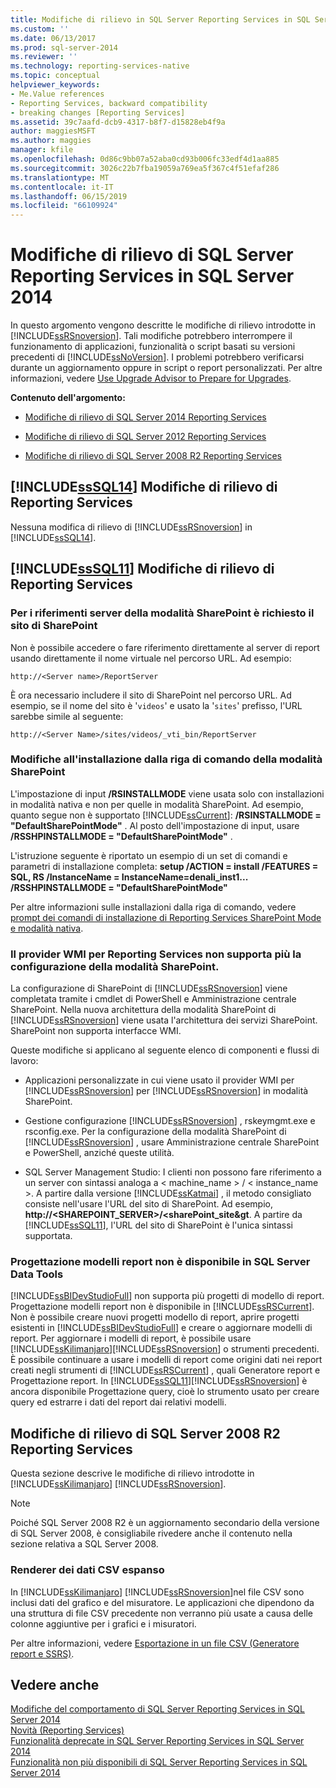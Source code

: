 ```yaml
---
title: Modifiche di rilievo in SQL Server Reporting Services in SQL Server 2014 | Microsoft Docs
ms.custom: ''
ms.date: 06/13/2017
ms.prod: sql-server-2014
ms.reviewer: ''
ms.technology: reporting-services-native
ms.topic: conceptual
helpviewer_keywords:
- Me.Value references
- Reporting Services, backward compatibility
- breaking changes [Reporting Services]
ms.assetid: 39c7aafd-dcb9-4317-b8f7-d15828eb4f9a
author: maggiesMSFT
ms.author: maggies
manager: kfile
ms.openlocfilehash: 0d86c9bb07a52aba0cd93b006fc33edf4d1aa885
ms.sourcegitcommit: 3026c22b7fba19059a769ea5f367c4f51efaf286
ms.translationtype: MT
ms.contentlocale: it-IT
ms.lasthandoff: 06/15/2019
ms.locfileid: "66109924"
---
```

# <a name="breaking-changes-in-sql-server-reporting-services-in-sql-server-2014"></a>Modifiche di rilievo di SQL Server Reporting Services in SQL Server 2014
  In questo argomento vengono descritte le modifiche di rilievo introdotte in [!INCLUDE[ssRSnoversion](../includes/ssrsnoversion-md.md)]. Tali modifiche potrebbero interrompere il funzionamento di applicazioni, funzionalità o script basati su versioni precedenti di [!INCLUDE[ssNoVersion](../includes/ssnoversion-md.md)]. I problemi potrebbero verificarsi durante un aggiornamento oppure in script o report personalizzati. Per altre informazioni, vedere [Use Upgrade Advisor to Prepare for Upgrades](../sql-server/install/use-upgrade-advisor-to-prepare-for-upgrades.md).  
  
 **Contenuto dell'argomento:**  
  
-   [Modifiche di rilievo di SQL Server 2014 Reporting Services](#bkmk_sql14)  
  
-   [Modifiche di rilievo di SQL Server 2012 Reporting Services](#bkmk_rc0)  
  
-   [Modifiche di rilievo di SQL Server 2008 R2 Reporting Services](#bkmk_kj)  
  
##  <a name="bkmk_sql14"></a> [!INCLUDE[ssSQL14](../includes/sssql14-md.md)] Modifiche di rilievo di Reporting Services  
 Nessuna modifica di rilievo di [!INCLUDE[ssRSnoversion](../includes/ssrsnoversion-md.md)] in [!INCLUDE[ssSQL14](../includes/sssql14-md.md)].  
  
##  <a name="bkmk_rc0"></a> [!INCLUDE[ssSQL11](../includes/sssql11-md.md)] Modifiche di rilievo di Reporting Services  
  
### <a name="sharepoint-mode-server-references-require-the-sharepoint-site"></a>Per i riferimenti server della modalità SharePoint è richiesto il sito di SharePoint  
 Non è possibile accedere o fare riferimento direttamente al server di report usando direttamente il nome virtuale nel percorso URL. Ad esempio:  
  
 `http://<Server name>/ReportServer`  
  
 È ora necessario includere il sito di SharePoint nel percorso URL. Ad esempio, se il nome del sito è '`videos`' e usato la '`sites`' prefisso, l'URL sarebbe simile al seguente:  
  
 `http://<Server Name>/sites/videos/_vti_bin/ReportServer`  
  
### <a name="changes-to-sharepoint-mode-command-line-installation"></a>Modifiche all'installazione dalla riga di comando della modalità SharePoint  
 L'impostazione di input **/RSINSTALLMODE** viene usata solo con installazioni in modalità nativa e non per quelle in modalità SharePoint. Ad esempio, quanto segue non è supportato [!INCLUDE[ssCurrent](../includes/sscurrent-md.md)]: **/RSINSTALLMODE = "DefaultSharePointMode"** . Al posto dell'impostazione di input, usare **/RSSHPINSTALLMODE = "DefaultSharePointMode"** .  
  
 L'istruzione seguente è riportato un esempio di un set di comandi e parametri di installazione completa: **setup /ACTION = install /FEATURES = SQL, RS /InstanceName = InstanceName=denali_inst1... /RSSHPINSTALLMODE = "DefaultSharePointMode"**  
  
 Per altre informazioni sulle installazioni dalla riga di comando, vedere [prompt dei comandi di installazione di Reporting Services SharePoint Mode e modalità nativa](install-windows/install-reporting-services-at-the-command-prompt.md).  
  
### <a name="the-reporting-services-wmi-provider-no-longer-supports-configuration-of-sharepoint-mode"></a>Il provider WMI per Reporting Services non supporta più la configurazione della modalità SharePoint.  
 La configurazione di SharePoint di [!INCLUDE[ssRSnoversion](../includes/ssrsnoversion-md.md)] viene completata tramite i cmdlet di PowerShell e Amministrazione centrale SharePoint. Nella nuova architettura della modalità SharePoint di [!INCLUDE[ssRSnoversion](../includes/ssrsnoversion-md.md)] viene usata l'architettura dei servizi SharePoint. SharePoint non supporta interfacce WMI.  
  
 Queste modifiche si applicano al seguente elenco di componenti e flussi di lavoro:  
  
-   Applicazioni personalizzate in cui viene usato il provider WMI per [!INCLUDE[ssRSnoversion](../includes/ssrsnoversion-md.md)] per [!INCLUDE[ssRSnoversion](../includes/ssrsnoversion-md.md)] in modalità SharePoint.  
  
-   Gestione configurazione [!INCLUDE[ssRSnoversion](../includes/ssrsnoversion-md.md)] , rskeymgmt.exe e rsconfig.exe. Per la configurazione della modalità SharePoint di [!INCLUDE[ssRSnoversion](../includes/ssrsnoversion-md.md)] , usare Amministrazione centrale SharePoint e PowerShell, anziché queste utilità.  
  
-   SQL Server Management Studio: I clienti non possono fare riferimento a un server con sintassi analoga a < machine_name > / < instance_name >. A partire dalla versione [!INCLUDE[ssKatmai](../includes/sskatmai-md.md)] , il metodo consigliato consiste nell'usare l'URL del sito di SharePoint. Ad esempio, **http://<SHAREPOINT_SERVER>/<sharePoint_site&gt**. A partire da [!INCLUDE[ssSQL11](../includes/sssql11-md.md)], l'URL del sito di SharePoint è l'unica sintassi supportata.  
  
### <a name="report-model-designer-is-not-available-in-sql-server-data-tools"></a>Progettazione modelli report non è disponibile in SQL Server Data Tools  
 [!INCLUDE[ssBIDevStudioFull](../includes/ssbidevstudiofull-md.md)] non supporta più progetti di modello di report. Progettazione modelli report non è disponibile in [!INCLUDE[ssRSCurrent](../includes/ssrscurrent-md.md)]. Non è possibile creare nuovi progetti modello di report, aprire progetti esistenti in [!INCLUDE[ssBIDevStudioFull](../includes/ssbidevstudiofull-md.md)] e creare o aggiornare modelli di report. Per aggiornare i modelli di report, è possibile usare [!INCLUDE[ssKilimanjaro](../includes/sskilimanjaro-md.md)][!INCLUDE[ssRSnoversion](../includes/ssrsnoversion-md.md)] o strumenti precedenti. È possibile continuare a usare i modelli di report come origini dati nei report creati negli strumenti di [!INCLUDE[ssRSCurrent](../includes/ssrscurrent-md.md)] , quali Generatore report e Progettazione report. In [!INCLUDE[ssSQL11](../includes/sssql11-md.md)][!INCLUDE[ssRSnoversion](../includes/ssrsnoversion-md.md)] è ancora disponibile Progettazione query, cioè lo strumento usato per creare query ed estrarre i dati del report dai relativi modelli.  
  
##  <a name="bkmk_kj"></a> Modifiche di rilievo di SQL Server 2008 R2 Reporting Services  
 Questa sezione descrive le modifiche di rilievo introdotte in [!INCLUDE[ssKilimanjaro](../includes/sskilimanjaro-md.md)] [!INCLUDE[ssRSnoversion](../includes/ssrsnoversion-md.md)].  
  
> [!NOTE]  
>  Poiché SQL Server 2008 R2 è un aggiornamento secondario della versione di SQL Server 2008, è consigliabile rivedere anche il contenuto nella sezione relativa a SQL Server 2008.  
  
### <a name="expanded-csv-data-renderer"></a>Renderer dei dati CSV espanso  
 In [!INCLUDE[ssKilimanjaro](../includes/sskilimanjaro-md.md)] [!INCLUDE[ssRSnoversion](../includes/ssrsnoversion-md.md)]nel file CSV sono inclusi dati del grafico e del misuratore. Le applicazioni che dipendono da una struttura di file CSV precedente non verranno più usate a causa delle colonne aggiuntive per i grafici e i misuratori.  
  
 Per altre informazioni, vedere [Esportazione in un file CSV &#40;Generatore report e SSRS&#41;](report-builder/exporting-to-a-csv-file-report-builder-and-ssrs.md).  
  
## <a name="see-also"></a>Vedere anche  
 [Modifiche del comportamento di SQL Server Reporting Services in SQL Server 2014](behavior-changes-to-sql-server-reporting-services-in-sql-server-2016.md)   
 [Novità &#40;Reporting Services&#41;](what-s-new-reporting-services.md)   
 [Funzionalità deprecate in SQL Server Reporting Services in SQL Server 2014](deprecated-features-in-sql-server-reporting-services-ssrs.md)   
 [Funzionalità non più disponibili di SQL Server Reporting Services in SQL Server 2014](discontinued-functionality-to-sql-server-reporting-services-in-sql-server.md)  
  
  

